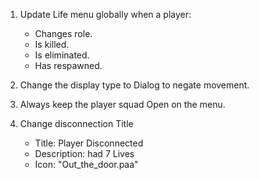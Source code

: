 1) Update Life menu globally when a player:
    - Changes role.
    - Is killed.
    - Is eliminated.
    - Has respawned.

2) Change the display type to Dialog to negate movement.
3) Always keep the player squad Open on the menu.
4) Change disconnection Title
    - Title:       Player Disconnected
    - Description: <name> had 7 Lives
    - Icon:        "Out_the_door.paa"